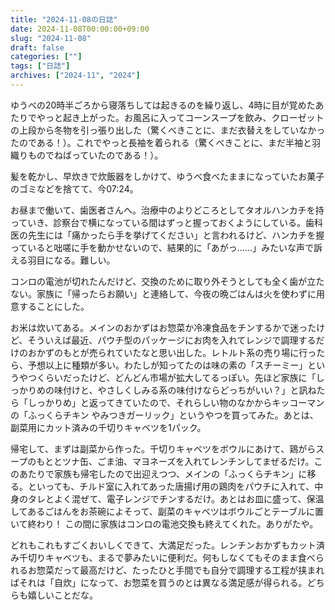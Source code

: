```yaml
---
title: "2024-11-08の日誌"
date: 2024-11-08T00:00:00+09:00
slug: "2024-11-08"
draft: false
categories: [""]
tags: ["日誌"]
archives: ["2024-11", "2024"]
---
```

ゆうべの20時半ごろから寝落ちしては起きるのを繰り返し、4時に目が覚めたあたりでやっと起き上がった。お風呂に入ってコーンスープを飲み、クローゼットの上段から冬物を引っ張り出した（驚くべきことに、まだ衣替えをしていなかったのである！）。これでやっと長袖を着られる（驚くべきことに、まだ半袖と羽織りものでねばっていたのである！）。

髪を乾かし、早炊きで炊飯器をしかけて、ゆうべ食べたままになっていたお菓子のゴミなどを捨てて、今07:24。

お昼まで働いて、歯医者さんへ。治療中のよりどころとしてタオルハンカチを持っていき、診察台で横になっている間はずっと握っておくようにしている。歯科医の先生には「痛かったら手を挙げてください」と言われるけど、ハンカチを握っていると咄嗟に手を動かせないので、結果的に「あがっ……」みたいな声で訴える羽目になる。難しい。

コンロの電池が切れたんだけど、交換のために取り外そうとしても全く歯が立たない。家族に「帰ったらお願い」と連絡して、今夜の晩ごはんは火を使わずに用意することにした。

お米は炊いてある。メインのおかずはお惣菜か冷凍食品をチンするかで迷ったけど、そういえば最近、パウチ型のパッケージにお肉を入れてレンジで調理するだけのおかずのもとが売られていたなと思い出した。レトルト系の売り場に行ったら、予想以上に種類が多い。わたしが知ってたのは味の素の「スチーミー」というやつくらいだったけど、どんどん市場が拡大してるっぽい。先ほど家族に「しっかりめの味付けと、やさしくしみる系の味付けならどっちがいい？」と訊ねたら「しっかりめ」と返ってきていたので、それらしい物のなかからキッコーマンの「ふっくらチキン やみつきガーリック」というやつを買ってみた。あとは、副菜用にカット済みの千切りキャベツを1パック。

帰宅して、まずは副菜から作った。千切りキャベツをボウルにあけて、鶏がらスープのもととツナ缶、ごま油、マヨネーズを入れてレンチンしてまぜるだけ。このあたりで家族も帰宅したので出迎えつつ、メインの「ふっくらチキン」に移る。といっても、チルド室に入れてあった唐揚げ用の鶏肉をパウチに入れて、中身のタレとよく混ぜて、電子レンジでチンするだけ。あとはお皿に盛って、保温してあるごはんをお茶碗によそって、副菜のキャベツはボウルごとテーブルに置いて終わり！ この間に家族はコンロの電池交換も終えてくれた。ありがたや。

どれもこれもすごくおいしくできて、大満足だった。レンチンおかずもカット済み千切りキャベツも、まるで夢みたいに便利だ。何もしなくてもそのまま食べられるお惣菜だって最高だけど、たったひと手間でも自分で調理する工程が挟まればそれは「自炊」になって、お惣菜を買うのとは異なる満足感が得られる。どちらも嬉しいことだな。
